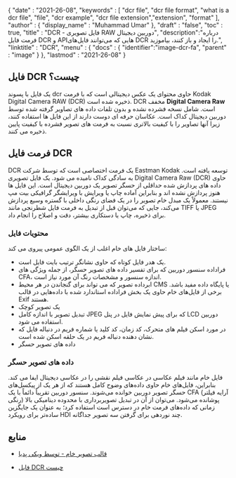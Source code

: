 {
  "date" : "2021-26-08",
  "keywords" : [ "dcr file", "dcr file format", "what is a dcr file", "file", "dcr example", "dcr file extension","extension", "format" ],
  "author" : {
    "display_name" : "Muhammad Umar"
},
  "draft" : "false",
  "toc" : true,
  "title" : "DCR - فایل تصویری RAW دوربین دیجیتال",
  "description":"درباره فرمت فایل DCR و APIهایی که می‌توانند فایل‌های DCR را ایجاد و باز کنند، بیاموزید.",
  "linktitle" : "DCR",
  "menu" : {
    "docs" : {
      "identifier":"image-dcr-fa",
      "parent" : "image"
}
},
  "lastmod" : "2021-26-08"
}

## فایل DCR چیست؟ ##
یک فایل با پسوند dcr حاوی محتوای یک عکس دیجیتالی است که با فرمت Kodak Digital Camera RAW (DCR) ذخیره شده است. DCR مخفف **Digital Camera Raw** است. شامل نسخه فشرده نشده و بدون تلفات داده های تصاویر گرفته شده توسط دوربین دیجیتال کداک است. عکاسان حرفه ای دوست دارند از این فایل ها استفاده کنند، زیرا آنها تصاویر را با کیفیت بالاتری نسبت به فرمت های تصویر فشرده با کیفیت پایین ذخیره می کنند.

## فرمت فایل DCR
DCR یک فرمت اختصاصی است که توسط شرکت Eastman Kodak توسعه یافته است. به سادگی کداک نامیده می شود. یک فایل تصویری Digital Camera Raw (DCR) حاوی داده های پردازش شده حداقلی از حسگر تصویر یک دوربین دیجیتال است. این فایل ها هنوز پردازش نشده اند و بنابراین آماده چاپ یا ویرایش با ویرایشگر گرافیکی بیت مپ نیستند.
معمولاً یک مبدل خام تصویر را در یک فضای رنگی داخلی با گستره وسیع پردازش می‌کند، جایی که می‌توان قبل از تبدیل به فرمت فایل شطرنجی مانند TIFF یا JPEG برای ذخیره، چاپ یا دستکاری بیشتر، دقت و اصلاح را انجام داد.
### محتویات فایل
ساختار فایل های خام اغلب از یک الگوی عمومی پیروی می کند:
- یک هدر فایل کوتاه که حاوی نشانگر ترتیب بایت فایل است.
- فراداده سنسور دوربین که برای تفسیر داده های تصویر حسگر، از جمله ویژگی های CFA، اندازه سنسور و مشخصات رنگ آن مورد نیاز است.
- ابرداده تصویر که می تواند برای گنجاندن در هر محیط CMS یا پایگاه داده مفید باشد. برخی از فایل‌های خام حاوی یک بخش فراداده استاندارد شده با داده‌هایی در قالب Exif هستند.
- یک تصویر کوچک
- تبدیل تصویر با اندازه کامل JPEG که برای پیش نمایش فایل در پنل LCD دوربین استفاده می شود.
- در مورد اسکن فیلم های متحرک، کد زمان، کد کلید یا شماره فریم در دنباله فایل که نشان دهنده دنباله فریم در یک حلقه اسکن شده است.
- داده های تصویر حسگر
### داده های تصویر حسگر
فایل خام مانند فیلم عکاسی در عکاسی فیلم نقشی را در عکاسی دیجیتال ایفا می کند. بنابراین، فایل‌های خام حاوی داده‌های وضوح کامل هستند که از هر یک از پیکسل‌های حسگر تصویر دوربین خوانده می‌شوند. سنسور دوربین تقریباً دائماً با یک CFA (آرایه فیلتر رنگی) پوشانده می‌شود. می‌توان از آن در تبدیل تصویربرداری با محدوده دینامیکی بالا زمانی که داده‌های فرمت خام در دسترس است استفاده کرد؛ به عنوان یک جایگزین ساده‌تر برای رویکرد HDI چند نوردهی برای گرفتن سه تصویر جداگانه.


## منابع ##

* [قالب تصویر خام - توسط ویکی پدیا](https://en.wikipedia.org/wiki/Raw_image_format)

* [فایل DCR چیست](https://expertphotography.com/dcr-file/)


